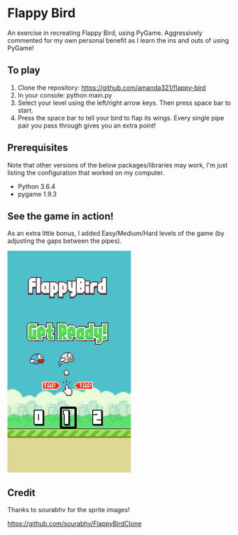 # Flappy Bird

An exercise in recreating Flappy Bird, using PyGame. Aggressively commented for
my own personal benefit as I learn the ins and outs of using PyGame!

## To play
1. Clone the repository: https://github.com/amanda321/flappy-bird
2. In your console: python main.py
3. Select your level using the left/right arrow keys. Then press space bar to start.
3. Press the space bar to tell your bird to flap its wings. Every single pipe pair
you pass through gives you an extra point!

## Prerequisites
Note that other versions of the below packages/libraries may work, I'm just listing the configuration that worked on my computer.
- Python 3.6.4
- pygame 1.9.3

## See the game in action!
As an extra little bonus, I added Easy/Medium/Hard levels of the game (by adjusting the gaps between the pipes).

![Demo](demo/example.gif)

## Credit
Thanks to sourabhv for the sprite images!

https://github.com/sourabhv/FlappyBirdClone